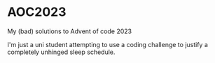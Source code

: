 # AOC2023
My (bad) solutions to Advent of code 2023

I'm just a uni student attempting to use a coding challenge to justify a completely unhinged sleep schedule.
